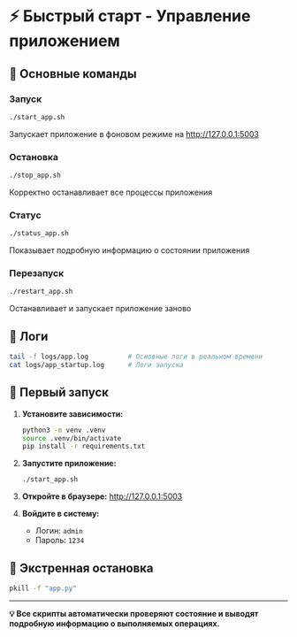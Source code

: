 # ⚡ Быстрый старт - Управление приложением

## 🚀 Основные команды

### Запуск
```bash
./start_app.sh
```
Запускает приложение в фоновом режиме на http://127.0.0.1:5003

### Остановка
```bash
./stop_app.sh
```
Корректно останавливает все процессы приложения

### Статус
```bash
./status_app.sh
```
Показывает подробную информацию о состоянии приложения

### Перезапуск
```bash
./restart_app.sh
```
Останавливает и запускает приложение заново

## 📝 Логи
```bash
tail -f logs/app.log          # Основные логи в реальном времени
cat logs/app_startup.log      # Логи запуска
```

## 🔧 Первый запуск

1. **Установите зависимости:**
   ```bash
   python3 -m venv .venv
   source .venv/bin/activate
   pip install -r requirements.txt
   ```

2. **Запустите приложение:**
   ```bash
   ./start_app.sh
   ```

3. **Откройте в браузере:**
   http://127.0.0.1:5003

4. **Войдите в систему:**
   - Логин: `admin`
   - Пароль: `1234`

## 🚨 Экстренная остановка
```bash
pkill -f "app.py"
```

---
**💡 Все скрипты автоматически проверяют состояние и выводят подробную информацию о выполняемых операциях.**